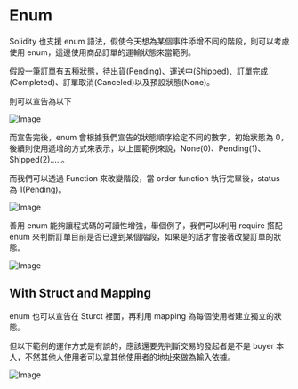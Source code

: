 # Enum

Solidity 也支援 enum 語法，假使今天想為某個事件添增不同的階段，則可以考慮使用 enum，這邊使用商品訂單的運輸狀態來當範例。

假設一筆訂單有五種狀態，待出貨(Pending)、運送中(Shipped)、訂單完成(Completed)、訂單取消(Canceled)以及預設狀態(None)。

則可以宣告為以下

![Image](https://i.imgur.com/vj69Pxg.png)

而宣告完後，enum 會根據我們宣告的狀態順序給定不同的數字，初始狀態為 0，後續則使用遞增的方式來表示，以上圖範例來說，None(0)、Pending(1)、Shipped(2).....。

而我們可以透過 Function 來改變階段，當 order function 執行完畢後，status 為 1(Pending)。

![Image](https://i.imgur.com/K1VDluo.png)

善用 enum 能夠讓程式碼的可讀性增強，舉個例子，我們可以利用 require 搭配 enum 來判斷訂單目前是否已達到某個階段，如果是的話才會接著改變訂單的狀態。

![Image](https://i.imgur.com/sRlIH7r.png)

## With Struct and Mapping

enum 也可以宣告在 Sturct 裡面，再利用 mapping 為每個使用者建立獨立的狀態。

但以下範例的運作方式是有誤的，應該還要先判斷交易的發起者是不是 buyer 本人，不然其他人使用者可以拿其他使用者的地址來做為輸入依據。

![Image](https://i.imgur.com/XaYABPo.png)
